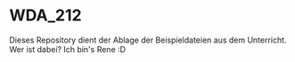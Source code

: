 # WDA_212

Dieses Repository dient der Ablage der Beispieldateien aus dem Unterricht.
Wer ist dabei?
Ich bin's Rene :D
